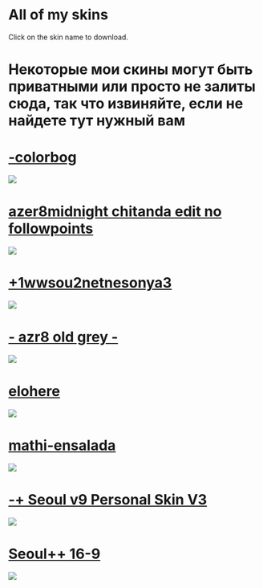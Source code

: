 # All of my skins

Click on the skin name to download.
# Некоторые мои скины могут быть приватными или просто не залиты сюда, так что извиняйте, если не найдете тут нужный вам

# [-colorbog](https://www.dropbox.com/sh/hmsw5x8y9evhl1y/AABtyrpk_ekIRe6IGdXrB0wxa?dl=0&preview=-+colorbog.osk)
![](https://osu.ppy.sh/ss/12786189)
 
# [azer8midnight chitanda edit no followpoints](http://www.mediafire.com/file/nn9gwk1bk1ejnsy/azer8midnight+chitanda+edit.osk)
![](https://osu.ppy.sh/ss/11966641)

# [+1wwsou2netnesonya3](https://drive.google.com/open?id=1bsNRFd2a7Uapk_wm-Ne23AIO5A9v4I8l)
![](https://osu.ppy.sh/ss/12207147)

# [- azr8 old grey -](https://www.dropbox.com/s/v32pu409tcfwm1p/-%20azr8%20old%20grey%20-.osk?dl=0)
![](https://osu.ppy.sh/ss/12165830)

# [elohere](https://drive.google.com/open?id=1G6D_Di0it0PNjXJDZ6K21ut7_1nyV7H-)
![](https://osu.ppy.sh/ss/12207186)

# [mathi-ensalada](https://drive.google.com/open?id=1Db_BWr80sfnjFkObqZJSoAlkdHGntG0g)
![](https://osu.ppy.sh/ss/12207221)

# [-+ Seoul v9 Personal Skin V3](https://drive.google.com/file/d/1yDVYkrWk6mXR5fs9XBc5JPRlXP6j1gsV/view) 
![](https://osu.ppy.sh/ss/12207233)

# [Seoul++ 16-9](https://drive.google.com/open?id=1ZPbhH9RdchAn1L926fuIWa0ygsuYHIQ0) 
![](https://osu.ppy.sh/ss/12207248)






